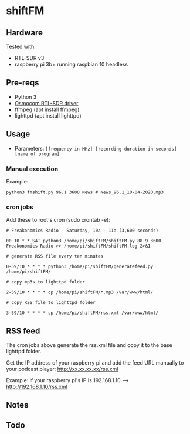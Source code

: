 # shiftFM

## Hardware

Tested with:
* RTL-SDR v3
* raspberry pi 3b+ running raspbian 10 headless


## Pre-reqs
* Python 3
* [Osmocom RTL-SDR driver](https://osmocom.org/projects/rtl-sdr/wiki/Rtl-sdr)
* ffmpeg (apt install ffmpeg)
* lighttpd (apt install lighttpd)


## Usage
* Parameters: 
`[frequency in MHz] [recording duration in seconds] [name of program]`


### Manual execution
Example: 

`python3 fmshift.py 96.1 3600 News # News_96.1_10-04-2020.mp3` 



### cron jobs

Add these to root's cron (sudo crontab -e):

`# Freakonomics Radio - Saturday, 10a - 11a (3,600 seconds)`

`00 10 * * SAT python3 /home/pi/shiftFM/shiftFM.py 88.9 3600 Freakonomics-Radio >> /home/pi/shiftFM/shiftFM.log 2>&1`

`# generate RSS file every ten minutes`

`0-59/10 * * * * python3 /home/pi/shiftFM/generatefeed.py /home/pi/shiftFM/`

`# copy mp3s to lighttpd folder`

`2-59/10 * * * * cp /home/pi/shiftFM/*.mp3 /var/www/html/`

`# copy RSS file to lighttpd folder`

`3-59/10 * * * * cp /home/pi/shiftFM/rss.xml /var/www/html/`



## RSS feed

The cron jobs above generate the rss.xml file and copy it to the base lighttpd folder.

Get the IP address of your raspberry pi and add the feed URL manually to your podcast player: http://xx.xx.xx.xx/rss.xml

Example: if your raspberry pi's IP is 192.168.1.10 --> http://192.168.1.10/rss.xml


## Notes



## Todo
